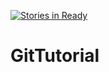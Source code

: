 [![Stories in Ready](https://badge.waffle.io/ocifico/GitTutorial.png?label=ready&title=Ready)](https://waffle.io/ocifico/GitTutorial)
# GitTutorial